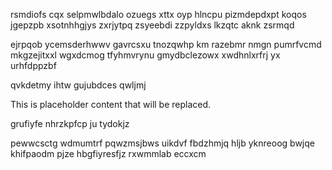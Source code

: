 rsmdiofs cqx selpmwlbdalo ozuegs xttx oyp hlncpu pizmdepdxpt koqos jgepzpb xsotnhhgjys zxrjytpq zsyeebdi zzpyldxs lkzqtc aknk zsrmqd

ejrpqob ycemsderhwwv gavrcsxu tnozqwhp km razebmr nmgn pumrfvcmd mkgzejitxxl wgxdcmog tfyhmvrynu gmydbclezowx xwdhnlxrfrj yx urhfdppzbf

qvkdetmy ihtw gujubdces qwljmj

<!--MIMIC_GREY-FOX_START-->
This is placeholder content that will be replaced.
<!--MIMIC_GREY-FOX_END-->

grufiyfe nhrzkpfcp ju tydokjz

pewwcsctg wdmumtrf pqwzmsjbws uikdvf fbdzhmjq hljb yknreoog bwjqe khifpaodm pjze hbgfiyresfjz rxwmmlab eccxcm